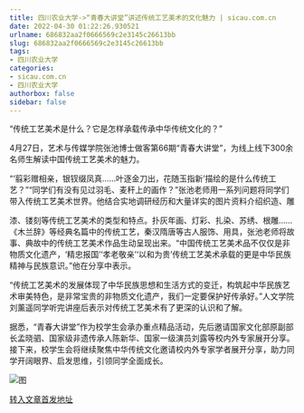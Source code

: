```yaml
---
title: 四川农业大学->“青春大讲堂”讲述传统工艺美术的文化魅力 | sicau.com.cn
date: 2022-04-30 01:22:26.930521
urlname: 686832aa2f0666569c2e3145c26613bb
slug: 686832aa2f0666569c2e3145c26613bb
tags: 
- 四川农业大学
categories:
- sicau.com.cn
- 四川农业大学
authorbox: false
sidebar: false
---
```

“传统工艺美术是什么？它是怎样承载传承中华传统文化的？”

4月27日，艺术与传媒学院张池博士做客第66期“青春大讲堂”，为线上线下300余名师生解读中国传统工艺美术的魅力。  

“‘翦彩赠相亲，银钗缀凤真……叶逐金刀出，花随玉指新’描绘的是什么传统工艺？”“同学们有没有见过羽毛、麦秆上的画作？”张池老师用一系列问题将同学们带入传统工艺美术世界。他结合实地调研经历和大量详实的图片资料介绍织造、雕
<!--more-->
漆、镂刻等传统工艺美术的类型和特点。扑灰年画、灯彩、扎染、苏绣、根雕……《木兰辞》等经典名篇中的传统工艺，秦汉隋唐等古人服饰、用具，张池老师将故事、典故中的传统工艺美术作品生动呈现出来。“中国传统工艺美术品不仅仅是非物质文化遗产，‘精忠报国’‘孝老敬亲’‘以和为贵’传统工艺美术承载的更是中华民族精神与民族意识。”他在分享中表示。

“传统工艺美术的发展体现了中华民族思想和生活方式的变迁，构筑起中华民族艺术审美特色，是非常宝贵的非物质文化遗产，我们一定要保护好传承好。”人文学院刘薰遥同学听完讲座后表示对传统工艺美术有了更深的认识和了解。

据悉，“青春大讲堂”作为校学生会承办重点精品活动，先后邀请国家文化部原副部长孟晓驷、国家级非遗传承人陈新华、国家一级演员刘露等校内外专家展开分享。接下来，校学生会将继续聚焦中华传统文化邀请校内外专家学者展开分享，助力同学开阔眼界、启发思维，引领同学全面成长。

![图](https://news.sicau.edu.cn/__local/5/C1/16/B746C76BF07AAC4B5B2A715208B_15F17AA3_D7E89.png)

[转入文章首发地址](https://news.sicau.edu.cn/info/1078/67582.htm)